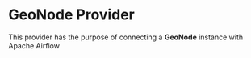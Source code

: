 # GeoNode Provider

This provider has the purpose of connecting a **GeoNode** instance with Apache Airflow
